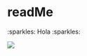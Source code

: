 # readMe

<p>:sparkles: Hola :sparkles:</p>

<p>
    <img src="https://img.shields.io/badge/javascript-JavaScript-yellow">
</p>
